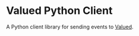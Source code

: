 # Valued Python Client

A Python client library for sending events to [Valued](https://valued.app).
